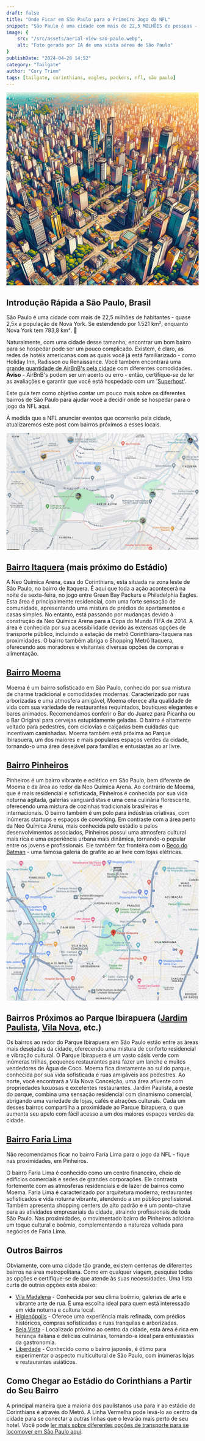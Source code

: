 ```yaml
---
draft: false
title: "Onde Ficar em São Paulo para o Primeiro Jogo da NFL"
snippet: "São Paulo é uma cidade com mais de 22,5 MILHÕES de pessoas - quase 2,5x o tamanho de Nova York. Use nosso guia para encontrar um ótimo bairro para se hospedar."
image: {
    src: "/src/assets/aerial-view-sao-paulo.webp",
    alt: "Foto gerada por IA de uma vista aérea de São Paulo"
}
publishDate: "2024-04-28 14:52"
category: "Tailgate"
author: "Cory Trimm"
tags: [tailgate, corinthians, eagles, packers, nfl, são paulo]
---
```


![Foto aérea de São Paulo gerada por IA](../../assets/aerial-view-sao-paulo.webp)

## Introdução Rápida a São Paulo, Brasil
São Paulo é uma cidade com mais de 22,5 milhões de habitantes - quase 2,5x a população de Nova York. Se estendendo por 1.521 km², enquanto Nova York tem 783,8 km². 🤯

Naturalmente, com uma cidade desse tamanho, encontrar um bom bairro para se hospedar pode ser um pouco complicado. Existem, é claro, as redes de hotéis americanas com as quais você já está familiarizado - como Holiday Inn, Radisson ou Renaissance. Você também encontrará uma [grande quantidade de AirBnB's pela cidade](https://www.airbnb.com/s/Sao-Paulo--Brazil/homes?tab_id=home_tab&refinement_paths%5B%5D=%2Fhomes&flexible_trip_lengths%5B%5D=one_week&monthly_start_date=2024-06-01&monthly_length=3&monthly_end_date=2024-08-01&price_filter_input_type=0&channel=EXPLORE&query=Sao%20Paulo%2C%20Brazil&place_id=ChIJ0WGkg4FEzpQRrlsz_whLqZs&date_picker_type=calendar&source=structured_search_input_header&search_type=filter_change&price_filter_num_nights=5&ne_lat=-23.510494766766186&ne_lng=-46.595548967164746&sw_lat=-23.63166153051278&sw_lng=-46.69877349702497&zoom=12.79479972455441&zoom_level=12&search_by_map=true&checkin=2024-09-05&checkout=2024-09-08) com diferentes comodidades. **Aviso** - AirBnB's podem ser um acerto ou erro - então, certifique-se de ler as avaliações e garantir que você está hospedado com um '[Superhost](https://www.airbnb.com/help/article/828)'.

Este guia tem como objetivo contar um pouco mais sobre os diferentes bairros de São Paulo para ajudar você a decidir onde se hospedar para o jogo da NFL aqui.

À medida que a NFL anunciar eventos que ocorrerão pela cidade, atualizaremos este post com bairros próximos a esses locais.

![captura de tela da vista do mapa de Itaquera](../../assets/itaquera-map-view.png)
## [Bairro Itaquera](https://www.google.com/maps/place/Itaquera,+S%C3%A3o+Paulo+-+State+of+S%C3%A3o+Paulo,+Brazil/@-23.5339784,-46.4716919,13.93z/data=!4m6!3m5!1s0x94ce66b99a42eac7:0x8ed06d80800b0a3c!8m2!3d-23.5374198!4d-46.4536983!16s%2Fm%2F0fq2p7t?entry=ttu) (mais próximo do Estádio)
A Neo Química Arena, casa do Corinthians, está situada na zona leste de São Paulo, no bairro de Itaquera. É aqui que toda a ação acontecerá na noite de sexta-feira, no jogo entre Green Bay Packers e Philadelphia Eagles. Esta área é principalmente residencial, com uma forte sensação de comunidade, apresentando uma mistura de prédios de apartamentos e casas simples. No entanto, está passando por mudanças devido à construção da Neo Química Arena para a Copa do Mundo FIFA de 2014. A área é conhecida por sua acessibilidade devido às extensas opções de transporte público, incluindo a estação de metrô Corinthians-Itaquera nas proximidades. O bairro também abriga o Shopping Metrô Itaquera, oferecendo aos moradores e visitantes diversas opções de compras e alimentação.

## [Bairro Moema](https://www.google.com/maps/place/Moema,+S%C3%A3o+Paulo+-+State+of+S%C3%A3o+Paulo,+Brazil/@-23.6020717,-46.6768876,17z/data=!3m1!4b1!4m6!3m5!1s0x94ce59f8e9ffac95:0xd02a34bc9438ea3b!8m2!3d-23.6020214!4d-46.6721032!16s%2Fg%2F122tz_58?entry=ttu)
Moema é um bairro sofisticado em São Paulo, conhecido por sua mistura de charme tradicional e comodidades modernas. Caracterizado por ruas arborizadas e uma atmosfera amigável, Moema oferece alta qualidade de vida com sua variedade de restaurantes requintados, boutiques elegantes e bares animados. Recomendamos conferir o Bar do Juarez para Picanha ou o Bar Original para cervejas estupidamente geladas. O bairro é altamente voltado para pedestres, com ciclovias e calçadas bem cuidadas que incentivam caminhadas. Moema também está próxima ao Parque Ibirapuera, um dos maiores e mais populares espaços verdes da cidade, tornando-o uma área desejável para famílias e entusiastas ao ar livre.

## [Bairro Pinheiros](https://www.google.com/maps/place/Pinheiros,+S%C3%A3o+Paulo+-+State+of+S%C3%A3o+Paulo,+Brazil/@-23.5620058,-46.6987426,15z/data=!3m1!4b1!4m6!3m5!1s0x94ce5798cb16268f:0xa94014a3e39a3708!8m2!3d-23.5635787!4d-46.6916068!16s%2Fg%2F155ryzty?entry=ttu)
Pinheiros é um bairro vibrante e eclético em São Paulo, bem diferente de Moema e da área ao redor da Neo Química Arena. Ao contrário de Moema, que é mais residencial e sofisticada, Pinheiros é conhecida por sua vida noturna agitada, galerias vanguardistas e uma cena culinária florescente, oferecendo uma mistura de cozinhas tradicionais brasileiras e internacionais. O bairro também é um polo para indústrias criativas, com inúmeras startups e espaços de coworking. Em contraste com a área perto da Neo Química Arena, mais conhecida pelo estádio e pelos desenvolvimentos associados, Pinheiros possui uma atmosfera cultural mais rica e uma experiência urbana mais dinâmica, tornando-o popular entre os jovens e profissionais. Ele também faz fronteira com o [Beco do Batman](https://www.google.com/maps/place/Beco+do+Batman/@-23.5566009,-46.6891539,17z/data=!3m1!4b1!4m6!3m5!1s0x94ce575858b6a5b9:0xc5b1a9636043ff22!8m2!3d-23.5566009!4d-46.686579!16s%2Fg%2F11b6pwftrw?entry=ttu) - uma famosa galeria de grafite ao ar livre com lojas elétricas.

![captura de tela dos bairros próximos ao Parque Ibirapuera](../../assets/ibirapuera-map-view.png)
## Bairros Próximos ao Parque Ibirapuera ([Jardim Paulista](https://www.google.com/maps/place/Jardim+Paulista,+S%C3%A3o+Paulo+-+State+of+S%C3%A3o+Paulo,+Brazil/@-23.5339784,-46.4716919,13.93z/data=!4m6!3m5!1s0x94ce59c2db1faacb:0x186ce70be3f34d44!8m2!3d-23.5739787!4d-46.6606906!16s%2Fg%2F120r00xg?entry=ttu), [Vila Nova](https://www.google.com/maps/place/Vila+Nova+Concei%C3%A7%C3%A3o,+S%C3%A3o+Paulo+-+State+of+S%C3%A3o+Paulo,+Brazil/@-23.5742553,-46.6704143,15z/data=!4m6!3m5!1s0x94ce57575900735f:0xdfe8f65daf38be97!8m2!3d-23.5917828!4d-46.6727333!16s%2Fg%2F121pqdsq?entry=ttu), etc.)
Os bairros ao redor do Parque Ibirapuera em São Paulo estão entre as áreas mais desejadas da cidade, oferecendo uma mistura de conforto residencial e vibração cultural. O Parque Ibirapuera é um vasto oásis verde com inúmeras trilhas, pequenos restaurantes para fazer um lanche e muitos vendedores de Água de Coco. Moema fica diretamente ao sul do parque, conhecida por sua vida sofisticada e ruas amigáveis aos pedestres. Ao norte, você encontrará a Vila Nova Conceição, uma área afluente com propriedades luxuosas e excelentes restaurantes. Jardim Paulista, a oeste do parque, combina uma sensação residencial com dinamismo comercial, abrigando uma variedade de lojas, cafés e atrações culturais. Cada um desses bairros compartilha a proximidade ao Parque Ibirapuera, o que aumenta seu apelo com fácil acesso a um dos maiores espaços verdes da cidade.

## [Bairro Faria Lima](https://www.google.com/maps/place/Av.+Brig.+Faria+Lima,+S%C3%A3o+Paulo+-+SP,+Brazil/@-23.5787618,-46.6897521,15.83z/data=!4m6!3m5!1s0x94ce576d1b6136f3:0xd07acf864bcd7990!8m2!3d-23.5775252!4d-46.6868419!16s%2Fm%2F026wnsp?entry=ttu)
Não recomendamos ficar no bairro Faria Lima para o jogo da NFL - fique nas proximidades, em Pinheiros.

O bairro Faria Lima é conhecido como um centro financeiro, cheio de edifícios comerciais e sedes de grandes corporações. Ele contrasta fortemente com as atmosferas residenciais e de lazer de bairros como Moema. Faria Lima é caracterizado por arquitetura moderna, restaurantes sofisticados e vida noturna vibrante, atendendo a um público profissional. Também apresenta shopping centers de alto padrão e é um ponto-chave para as atividades empresariais da cidade, atraindo profissionais de toda São Paulo. Nas proximidades, o movimentado bairro de Pinheiros adiciona um toque cultural e boêmio, complementando a natureza voltada para negócios de Faria Lima.

## Outros Bairros
Obviamente, com uma cidade tão grande, existem centenas de diferentes bairros na área metropolitana. Como em qualquer viagem, pesquise todas as opções e certifique-se de que atende às suas necessidades. Uma lista curta de outras opções está abaixo:

- [Vila Madalena](https://www.google.com/maps/place/Vila+Madalena,+S%C3%A3o+Paulo+-+State+of+S%C3%A3o+Paulo,+Brazil/@-23.5787618,-46.6897521,15.83z/data=!4m2!3m1!1s0x94ce57be69847fa9:0xd423d197dd9d1e01?entry=ttu) - Conhecida por seu clima boêmio, galerias de arte e vibrante arte de rua. É uma escolha ideal para quem está interessado em vida noturna e cultura local.
- [Higienópolis](https://www.google.com/maps/place/Higien%C3%B3polis,+S%C3%A3o+Paulo+-+State+of+S%C3%A3o+Paulo,+Brazil/@-23.548177,-46.6630061,16z/data=!3m1!4b1!4m6!3m5!1s0x94ce583bf6fab555:0xf467850dd14cd5dd!8m2!3d-23.5457512!4d-46.6599426!16s%2Fg%2F120k19hl?entry=ttu) - Oferece uma experiência mais refinada, com prédios históricos, compras sofisticadas e ruas tranquilas e arborizadas.
- [Bela Vista](https://www.google.com/maps/place/Bela+Vista,+S%C3%A3o+Paulo+-+State+of+S%C3%A3o+Paulo,+Brazil/@-23.5620283,-46.6571093,15z/data=!3m1!4b1!4m6!3m5!1s0x94ce59b756463d61:0x9f3d1e6f7f40964!8m2!3d-23.5554048!4d-46.6456426!16s%2Fg%2F1224122h?entry=ttu) - Localizado próximo ao centro da cidade, esta área é rica em herança italiana e delícias culinárias, tornando-a ideal para entusiastas da gastronomia.
- [Liberdade](https://www.google.com/maps/place/Liberdade,+S%C3%A3o+Paulo+-+State+of+S%C3%A3o+Paulo,+Brazil/@-23.5620283,-46.6571093,15z/data=!4m6!3m5!1s0x94ce59a00cc9896b:0x4d7fa8becba4e40d!8m2!3d-23.5599169!4d-46.6312586!16s%2Fg%2F1233lxsm?entry=ttu) - Conhecido como o bairro japonês, é ótimo para experimentar o aspecto multicultural de São Paulo, com inúmeras lojas e restaurantes asiáticos.

## Como Chegar ao Estádio do Corinthians a Partir do Seu Bairro
A principal maneira que a maioria dos paulistanos usa para ir ao estádio do Corinthians é através do Metrô. A Linha Vermelha pode levá-lo ao centro da cidade para se conectar a outras linhas que o levarão mais perto de seu hotel. Você pode [ler mais sobre diferentes opções de transporte para se locomover em São Paulo aqui](/blog/how-to-get-around-sao-paulo/).
